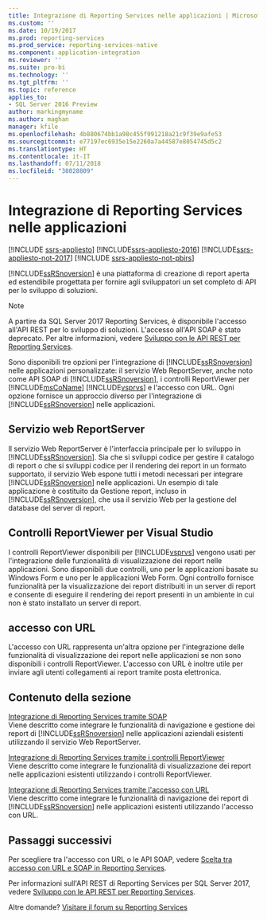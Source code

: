 ```yaml
---
title: Integrazione di Reporting Services nelle applicazioni | Microsoft Docs
ms.custom: ''
ms.date: 10/19/2017
ms.prod: reporting-services
ms.prod_service: reporting-services-native
ms.component: application-integration
ms.reviewer: ''
ms.suite: pro-bi
ms.technology: ''
ms.tgt_pltfrm: ''
ms.topic: reference
applies_to:
- SQL Server 2016 Preview
author: markingmyname
ms.author: maghan
manager: kfile
ms.openlocfilehash: 4b880674bb1a98c455f991218a21c9f39e9afe53
ms.sourcegitcommit: e77197ec6935e15e2260a7a44587e8054745d5c2
ms.translationtype: HT
ms.contentlocale: it-IT
ms.lasthandoff: 07/11/2018
ms.locfileid: "38028809"
---
```

# <a name="integrating-reporting-services-into-applications"></a>Integrazione di Reporting Services nelle applicazioni

[!INCLUDE [ssrs-appliesto](../../includes/ssrs-appliesto.md)] [!INCLUDE[ssrs-appliesto-2016](../../includes/ssrs-appliesto-2016.md)] [!INCLUDE[ssrs-appliesto-not-2017](../../includes/ssrs-appliesto-not-2017.md)] [!INCLUDE [ssrs-appliesto-not-pbirs](../../includes/ssrs-appliesto-not-pbirs.md)]

  [!INCLUDE[ssRSnoversion](../../includes/ssrsnoversion-md.md)] è una piattaforma di creazione di report aperta ed estendibile progettata per fornire agli sviluppatori un set completo di API per lo sviluppo di soluzioni.

> [!NOTE]
> A partire da SQL Server 2017 Reporting Services, è disponibile l'accesso all'API REST per lo sviluppo di soluzioni. L'accesso all'API SOAP è stato deprecato. Per altre informazioni, vedere [Sviluppo con le API REST per Reporting Services](../developer/rest-api.md).
  
 Sono disponibili tre opzioni per l'integrazione di [!INCLUDE[ssRSnoversion](../../includes/ssrsnoversion-md.md)] nelle applicazioni personalizzate: il servizio Web ReportServer, anche noto come API SOAP di [!INCLUDE[ssRSnoversion](../../includes/ssrsnoversion-md.md)], i controlli ReportViewer per [!INCLUDE[msCoName](../../includes/msconame-md.md)] [!INCLUDE[vsprvs](../../includes/vsprvs-md.md)] e l'accesso con URL. Ogni opzione fornisce un approccio diverso per l'integrazione di [!INCLUDE[ssRSnoversion](../../includes/ssrsnoversion-md.md)] nelle applicazioni.
  
## <a name="report-server-web-service"></a>Servizio web ReportServer

 Il servizio Web ReportServer è l'interfaccia principale per lo sviluppo in [!INCLUDE[ssRSnoversion](../../includes/ssrsnoversion-md.md)]. Sia che si sviluppi codice per gestire il catalogo di report o che si sviluppi codice per il rendering dei report in un formato supportato, il servizio Web espone tutti i metodi necessari per integrare [!INCLUDE[ssRSnoversion](../../includes/ssrsnoversion-md.md)] nelle applicazioni. Un esempio di tale applicazione è costituito da Gestione report, incluso in [!INCLUDE[ssRSnoversion](../../includes/ssrsnoversion-md.md)], che usa il servizio Web per la gestione del database del server di report.  
  
## <a name="reportviewer-controls-for-visual-studio"></a>Controlli ReportViewer per Visual Studio

 I controlli ReportViewer disponibili per [!INCLUDE[vsprvs](../../includes/vsprvs-md.md)] vengono usati per l'integrazione delle funzionalità di visualizzazione dei report nelle applicazioni. Sono disponibili due controlli, uno per le applicazioni basate su Windows Form e uno per le applicazioni Web Form. Ogni controllo fornisce funzionalità per la visualizzazione dei report distribuiti in un server di report e consente di eseguire il rendering dei report presenti in un ambiente in cui non è stato installato un server di report.  
  
## <a name="url-access"></a>accesso con URL  
 L'accesso con URL rappresenta un'altra opzione per l'integrazione delle funzionalità di visualizzazione dei report nelle applicazioni se non sono disponibili i controlli ReportViewer. L'accesso con URL è inoltre utile per inviare agli utenti collegamenti ai report tramite posta elettronica.  
  
## <a name="in-this-section"></a>Contenuto della sezione

 [Integrazione di Reporting Services tramite SOAP](../../reporting-services/application-integration/integrating-reporting-services-using-soap.md)  
 Viene descritto come integrare le funzionalità di navigazione e gestione dei report di [!INCLUDE[ssRSnoversion](../../includes/ssrsnoversion-md.md)] nelle applicazioni aziendali esistenti utilizzando il servizio Web ReportServer.  
  
 [Integrazione di Reporting Services tramite i controlli ReportViewer](../../reporting-services/application-integration/integrating-reporting-services-using-reportviewer-controls.md)  
 Viene descritto come integrare le funzionalità di visualizzazione dei report nelle applicazioni esistenti utilizzando i controlli ReportViewer.  
  
 [Integrazione di Reporting Services tramite l'accesso con URL](../../reporting-services/application-integration/integrating-reporting-services-using-url-access.md)  
 Viene descritto come integrare le funzionalità di navigazione dei report di [!INCLUDE[ssRSnoversion](../../includes/ssrsnoversion-md.md)] nelle applicazioni esistenti utilizzando l'accesso con URL.  
  
## <a name="next-steps"></a>Passaggi successivi

Per scegliere tra l'accesso con URL o le API SOAP, vedere [Scelta tra accesso con URL e SOAP in Reporting Services](choosing-between-url-access-and-soap.md).

Per informazioni sull'API REST di Reporting Services per SQL Server 2017, vedere [Sviluppo con le API REST per Reporting Services](../developer/rest-api.md).

Altre domande? [Visitare il forum su Reporting Services](http://go.microsoft.com/fwlink/?LinkId=620231)
